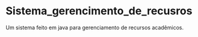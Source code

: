 # Sistema_gerencimento_de_recusros
Um sistema feito em java para gerenciamento de recursos acadêmicos.
